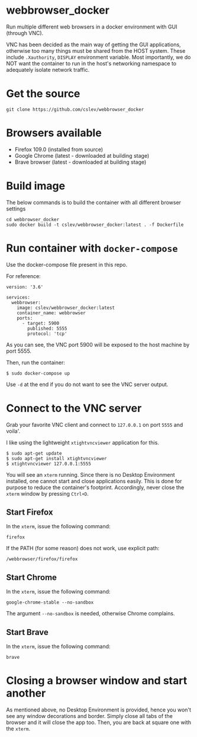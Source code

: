 # webbrowser_docker
Run multiple different web browsers in a docker environment with GUI (through VNC).

VNC has been decided as the main way of getting the GUI applications, otherwise too many things must be shared from the HOST system.
These include `.Xauthority`, `DISPLAY` environment variable.
Most importantly, we do NOT want the container to run in the host's networking namespace to adequately isolate network traffic.

# Get the source
```
git clone https://github.com/cslev/webbrowser_docker
```

# Browsers available
 - Firefox 109.0 (installed from source)
 - Google Chrome (latest - downloaded at building stage)
 - Brave browser (latest - downloaded at building stage)

# Build image
The below commands is to build the container with all different browser settings
```
cd webbrowser_docker
sudo docker build -t cslev/webbrowser_docker:latest . -f Dockerfile
```

# Run container with `docker-compose`
Use the docker-compose file present in this repo.

For reference:
```
version: '3.6'

services:
  webbrowser:
    image: cslev/webbrowser_docker:latest
    container_name: webbrowser
    ports:
      - target: 5900
        published: 5555
        protocol: 'tcp'
```
As you can see, the VNC port 5900 will be exposed to the host machine by port 5555.

Then, run the container:
```
$ sudo docker-compose up
```
Use `-d` at the end if you do not want to see the VNC server output.

# Connect to the VNC server
Grab your favorite VNC client and connect to `127.0.0.1` on port `5555` and voila'.

I like using the lightweight `xtightvncviewer` application for this.
```
$ sudo apt-get update
$ sudo apt-get install xtightvncviewer
$ xtightvncviewer 127.0.0.1:5555
```

You will see an `xterm` running. Since there is no Desktop Environment installed, one cannot start and close applications easily.
This is done for purpose to reduce the container's footprint.
Accordingly, never close the `xterm` window by pressing `Ctrl+D`.

## Start Firefox
In the `xterm`, issue the following command:
```
firefox
```
If the PATH (for some reason) does not work, use explicit path:
```
/webbrowser/firefox/firefox
```

## Start Chrome
In the `xterm`, issue the following command:
```
google-chrome-stable --no-sandbox
```
The argument `--no-sandbox` is needed, otherwise Chrome complains.

## Start Brave
In the `xterm`, issue the following command:
```
brave
```


# Closing a browser window and start another
As mentioned above, no Desktop Environment is provided, hence you won't see any window decorations and border. Simply close all tabs of the browser and it will close the app too.
Then, you are back at square one with the `xterm`.


 


